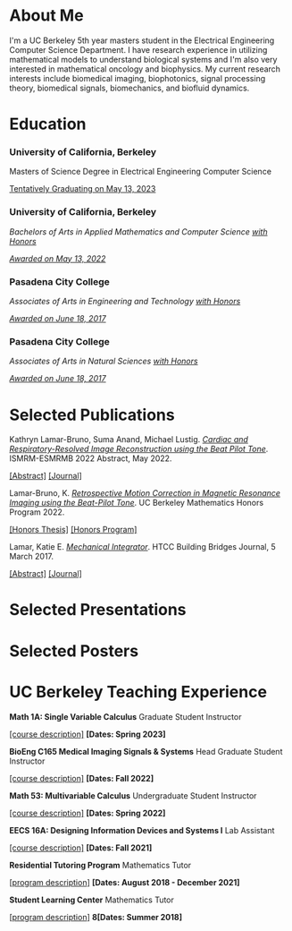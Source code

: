 # About Me

I'm a UC Berkeley 5th year masters student in the Electrical Engineering Computer Science Department. I have research experience in utilizing mathematical models to understand biological systems and I'm also very interested in mathematical oncology and biophysics. My current research interests include biomedical imaging, biophotonics, signal processing theory, biomedical signals, biomechanics, and biofluid dynamics.

# Education


### University of California, Berkeley

Masters of Science Degree in Electrical Engineering Computer Science 

<ins>Tentatively Graduating on May 13, 2023 </ins> 




### University of California, Berkeley

*Bachelors of Arts in Applied Mathematics and Computer Science <ins>with Honors</ins>*

<ins>*Awarded on May 13, 2022*</ins>




### Pasadena City College

*Associates of Arts in Engineering and Technology <ins>with Honors</ins>*

<ins>*Awarded on June 18, 2017*</ins>



### Pasadena City College
*Associates of Arts in Natural Sciences <ins>with Honors</ins>*

<ins>*Awarded on June 18, 2017*</ins> 



# Selected Publications

Kathryn Lamar-Bruno, Suma Anand, Michael Lustig. <ins>*Cardiac and Respiratory-Resolved Image Reconstruction using the Beat Pilot Tone*</ins>. ISMRM-ESMRMB 2022 Abstract, May 2022. 

[[Abstract]](https://index.mirasmart.com/ISMRM2022/PDFfiles/4446.html) [[Journal]](https://index.mirasmart.com/ISMRM2022/) 


Lamar-Bruno, K. <ins>*Retrospective Motion Correction in Magnetic Resonance Imaging using the Beat-Pilot Tone*</ins>. UC Berkeley Mathematics Honors Program 2022. 

[[Honors Thesis]](https://drive.google.com/file/d/1kD_GcyZtW3htv_VR8XqJ3smFKos47pl5/view?usp=sharing) [[Honors Program]](https://math.berkeley.edu/programs/undergraduate/major/honors) 


Lamar, Katie E. <ins>*Mechanical Integrator*</ins>. HTCC Building Bridges Journal, 5 March 2017.

[[Abstract]](https://drive.google.com/file/d/1d1A9_RIR1_qR2u3vkSeL_DGm5lQoQQU1/view?usp=sharing) [[Journal]](https://www.amazon.com/Building-Bridges-2017-California-Conference/dp/1984382950/ref=sr_1_fkmr3_1?crid=1WLVCP05J9M5A&keywords=HTCC+Selected+Abstracts+2017&qid=1672016222&sprefix=htcc+selected+abstracts+201%2Caps%2C128&sr=8-1-fkmr3) 

# Selected Presentations

# Selected Posters


# UC Berkeley Teaching Experience 
**Math 1A: Single Variable Calculus** Graduate Student Instructor


[[course description]](https://classes.berkeley.edu/content/2023-spring-math-1a-001-lec-001) **[Dates: Spring 2023]**



**BioEng C165 Medical Imaging Signals & Systems** Head Graduate Student Instructor 

[[course description]](https://classes.berkeley.edu/content/2022-fall-bioeng-c165-001-lec-001) **[Dates: Fall 2022]**



**Math 53: Multivariable Calculus** Undergraduate Student Instructor

[[course description]](https://classes.berkeley.edu/content/2022-spring-math-53-002-lec-002) **[Dates: Spring 2022]**



**EECS 16A: Designing Information Devices and Systems I** Lab Assistant

[[course description]](https://classes.berkeley.edu/content/2021-fall-eecs-16a-001-lec-001) **[Dates: Fall 2021]**



**Residential Tutoring Program** Mathematics Tutor

[[program description]](https://reslife.berkeley.edu/academics/academic-support/#:~:text=Online%20tutoring%20is%20offered%20Sundays,within%20their%20unit%20of%20residence.) **[Dates: August 2018 - December 2021]**



**Student Learning Center** Mathematics Tutor 

[[program description]](https://slc.berkeley.edu/programs/mathematics-and-statistics/courses-supported) **8[Dates: Summer 2018]**


